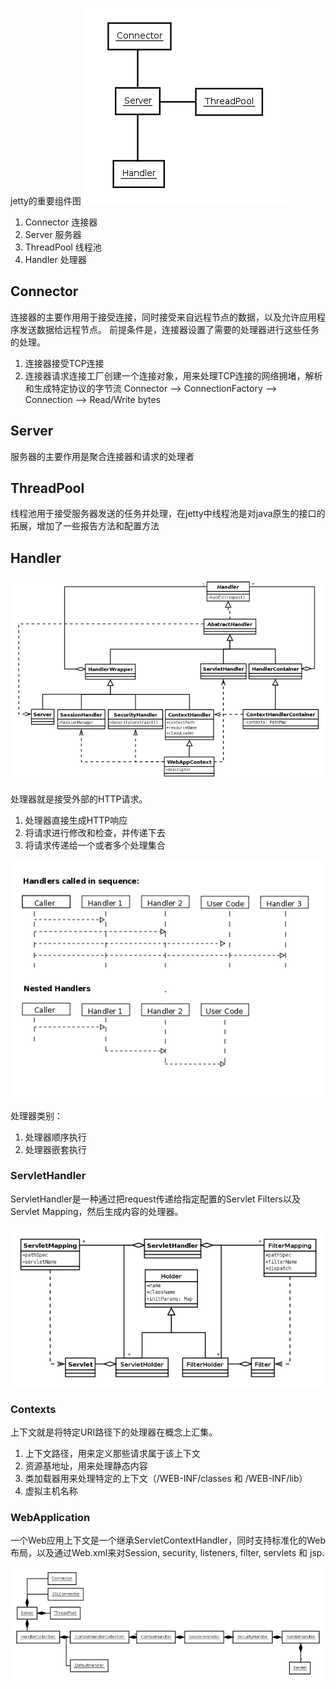 
jetty的重要组件图
![jetty-architecture](resources/jetty-high-level-architecture.png)

1. Connector 连接器
2. Server 服务器
3. ThreadPool 线程池
4. Handler 处理器

## Connector
连接器的主要作用用于接受连接，同时接受来自远程节点的数据，以及允许应用程序发送数据给远程节点。
前提条件是，连接器设置了需要的处理器进行这些任务的处理。

1. 连接器接受TCP连接
2. 连接器请求连接工厂创建一个连接对象，用来处理TCP连接的网络拥堵，解析和生成特定协议的字节流
Connector --> ConnectionFactory --> Connection --> Read/Write bytes

## Server
服务器的主要作用是聚合连接器和请求的处理者

## ThreadPool
线程池用于接受服务器发送的任务并处理，在jetty中线程池是对java原生的接口的拓展，增加了一些报告方法和配置方法

## Handler

![handles](resources/basic-architecture-handlers.png)

处理器就是接受外部的HTTP请求。
1. 处理器直接生成HTTP响应
2. 将请求进行修改和检查，并传递下去
3. 将请求传递给一个或者多个处理集合

![handler types](resources/basic-architecture-nested-handlers.png)

处理器类别：
1. 处理器顺序执行
2. 处理器嵌套执行

### ServletHandler
ServletHandler是一种通过把request传递给指定配置的Servlet Filters以及Servlet Mapping，然后生成内容的处理器。

![servlet handler](resources/basic-architecture-servlet-handler.png)

### Contexts
上下文就是将特定URI路径下的处理器在概念上汇集。

1. 上下文路径，用来定义那些请求属于该上下文
2. 资源基地址，用来处理静态内容
3. 类加载器用来处理特定的上下文（/WEB-INF/classes 和 /WEB-INF/lib）
4. 虚拟主机名称

### WebApplication
一个Web应用上下文是一个继承ServletContextHandler，同时支持标准化的Web布局，以及通过Web.xml来对Session, security,
listeners, filter, servlets 和 jsp.

![web application](resources/basic-architecture-web-application.png)





